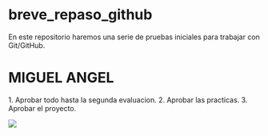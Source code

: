 # breve_repaso_github
En este repositorio haremos una serie de pruebas iniciales para trabajar con Git/GitHub.

<h1> MIGUEL ANGEL </h1>

<p> 1. Aprobar todo hasta la segunda evaluacion. 
    2. Aprobar las practicas. 
    3. Aprobar el proyecto.
</p>

<img src="GitHub-MiguelAngel">
